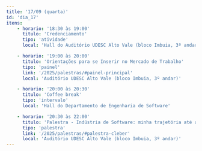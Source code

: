 ```yaml
---
title: '17/09 (quarta)'
id: 'dia_17'
itens:
    - horario: '18:30 às 19:00'
      titulo: 'Credenciamento'
      tipo: 'atividade'
      local: 'Hall do Auditório UDESC Alto Vale (bloco Imbuia, 3º andar)'

    - horario: '19:00 às 20:00'
      titulo: 'Orientações para se Inserir no Mercado de Trabalho'
      tipo: 'painel'
      link: '/2025/palestras/#painel-principal'
      local: 'Auditório UDESC Alto Vale (bloco Imbuia, 3º andar)'

    - horario: '20:00 às 20:30'
      titulo: 'Coffee break'
      tipo: 'intervalo'
      local: 'Hall do Departamento de Engenharia de Software'

    - horario: '20:30 às 22:00'
      titulo: 'Palestra - Indústria de Software: minha trajetória até a 4ª revolução'
      tipo: 'palestra'
      link: '/2025/palestras/#palestra-cleber'
      local: 'Auditório UDESC Alto Vale (bloco Imbuia, 3º andar)'
---
```

